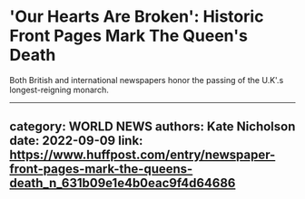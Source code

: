 # 'Our Hearts Are Broken': Historic Front Pages Mark The Queen's Death

Both British and international newspapers honor the passing of the U.K'.s longest-reigning monarch.

---
category: WORLD NEWS
authors: Kate Nicholson
date: 2022-09-09
link: https://www.huffpost.com/entry/newspaper-front-pages-mark-the-queens-death_n_631b09e1e4b0eac9f4d64686
---
